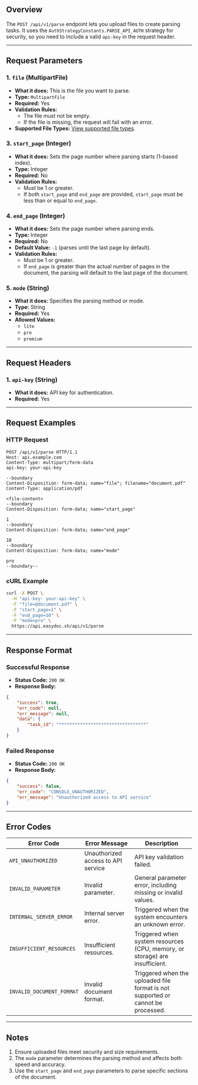 ## Overview

The `POST /api/v1/parse` endpoint lets you upload files to create parsing tasks. It uses the `AuthStrategyConstants.PARSE_API_AUTH` strategy for security, so you need to include a valid `api-key` in the request header.

---

## Request Parameters

### 1. `file` (MultipartFile)

- **What it does:** This is the file you want to parse.
- **Type:** `MultipartFile`
- **Required:** Yes
- **Validation Rules:**
  - The file must not be empty.
  - If the file is missing, the request will fail with an error.
- **Supported File Types:** [View supported file types](/docs/input.md).

### 3. `start_page` (Integer)

- **What it does:** Sets the page number where parsing starts (1-based index).
- **Type:** Integer
- **Required:** No
- **Validation Rules:**
  - Must be 1 or greater.
  - If both `start_page` and `end_page` are provided, `start_page` must be less than or equal to `end_page`.

### 4. `end_page` (Integer)

- **What it does:** Sets the page number where parsing ends.
- **Type:** Integer
- **Required:** No
- **Default Value:** `-1` (parses until the last page by default).
- **Validation Rules:**
  - Must be 1 or greater.
  - If `end_page` is greater than the actual number of pages in the document, the parsing will default to the last page of the document.

### 5. `mode` (String)

- **What it does:** Specifies the parsing method or mode.
- **Type:** String
- **Required:** Yes
- **Allowed Values:**
  - `lite`
  - `pro`
  - `premium`

---

## Request Headers

### 1. `api-key` (String)

- **What it does:** API key for authentication.
- **Required:** Yes

---

## Request Examples

### HTTP Request

```http
POST /api/v1/parse HTTP/1.1
Host: api.example.com
Content-Type: multipart/form-data
api-key: your-api-key

--boundary
Content-Disposition: form-data; name="file"; filename="document.pdf"
Content-Type: application/pdf

<file-content>
--boundary
Content-Disposition: form-data; name="start_page"

1
--boundary
Content-Disposition: form-data; name="end_page"

10
--boundary
Content-Disposition: form-data; name="mode"

pro
--boundary--
```

### cURL Example

```bash
curl -X POST \
  -H "api-key: your-api-key" \
  -F "file=@document.pdf" \
  -F "start_page=1" \
  -F "end_page=10" \
  -F "mode=pro" \
  https://api.easydoc.sh/api/v1/parse
```

---

## Response Format

### Successful Response

- **Status Code:** `200 OK`
- **Response Body:**

```json
{
    "success": true,
    "err_code": null,
    "err_message": null,
    "data": {
        "task_id": "*********************************"
    }
}
```

### Failed Response

- **Status Code:** `200 OK`
- **Response Body:**

```json
{
    "success": false,
    "err_code": "CONSOLE_UNAUTHORIZED",
    "err_message": "Unauthorized access to API service"
}
```

---

## Error Codes

| Error Code                | Error Message                      | Description                                                                      |
| ------------------------- | ---------------------------------- | -------------------------------------------------------------------------------- |
| `API_UNAUTHORIZED`        | Unauthorized access to API service | API key validation failed.                                                       |
| `INVALID_PARAMETER`       | Invalid parameter.                 | General parameter error, including missing or invalid values.                    |
| `INTERNAL_SERVER_ERROR`   | Internal server error.             | Triggered when the system encounters an unknown error.                           |
| `INSUFFICIENT_RESOURCES`  | Insufficient resources.            | Triggered when system resources (CPU, memory, or storage) are insufficient.      |
| `INVALID_DOCUMENT_FORMAT` | Invalid document format.           | Triggered when the uploaded file format is not supported or cannot be processed. |

---

## Notes

1. Ensure uploaded files meet security and size requirements.
2. The `mode` parameter determines the parsing method and affects both speed and accuracy.
3. Use the `start_page` and `end_page` parameters to parse specific sections of the document.

